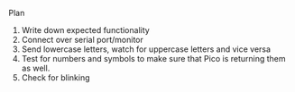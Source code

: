 Plan

1. Write down expected functionality
2. Connect over serial port/monitor
3. Send lowercase letters, watch for uppercase letters and vice versa
4. Test for numbers and symbols to make sure that Pico is returning them as well.
5. Check for blinking